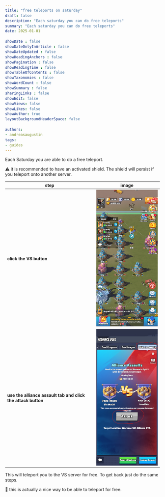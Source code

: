 ```yaml
---
title: "free teleports on saturday"
draft: false
description: "Each saturday you can do free teleports"
summary: "Each saturday you can do free teleports"
date: 2025-01-01

showDate : false
showDateOnlyInArticle : false
showDateUpdated : false
showHeadingAnchors : false
showPagination : false
showReadingTime : false
showTableOfContents : false
showTaxonomies : false
showWordCount : false
showSummary : false
sharingLinks : false
showEdit: false
showViews: false
showLikes: false
showAuthor: true
layoutBackgroundHeaderSpace: false

authors:
- andreasaugustin
tags:
- guides
---
```


Each Saturday you are able to do a free teleport.

:warning: it is recommended to have an activated shield. The shield will persist if you teleport onto another server.

| step | image |
| ---- | ----- |
| **click the VS button** | ![vs_button](vs_button.png) |
| **use the alliance assault tab and click the attack button** | ![attack_button](attack_button.png) |

This will teleport you to the VS server for free. To get back just do the same steps.

:ninja: this is actually a nice way to be able to teleport for free.
